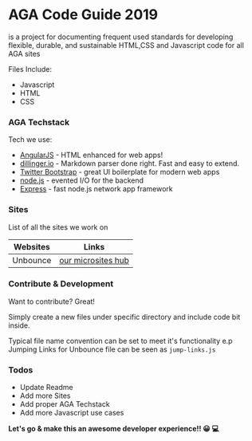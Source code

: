 # AGA Code Guide 2019
is a project for documenting frequent used standards for developing flexible, durable, and sustainable HTML,CSS and Javascript code for all AGA sites

Files Include:

  - Javascript
  - HTML
  - CSS

### AGA Techstack

Tech we use:

* [AngularJS] - HTML enhanced for web apps!
* [dillinger.io] - Markdown parser done right. Fast and easy to extend.
* [Twitter Bootstrap] - great UI boilerplate for modern web apps
* [node.js] - evented I/O for the backend
* [Express] - fast node.js network app framework

### Sites

List of all the sites we work on

| Websites | Links |
| ------ | ------ |
| Unbounce | [our microsites hub][unbounce] |


### Contribute & Development

Want to contribute? Great!

Simply create a new files under specific directory and include code bit inside.

Typical file name convention can be set to meet it's functionality 
e.p Jumping Links for Unbounce file can be seen as `jump-links.js`


### Todos

 - Update Readme
 - Add more Sites
 - Add proper AGA Techstack
 - Add more Javascript use cases


**Let's go & make this an awesome developer experience!! 😀 💻**


   [markdown-it]: <https://github.com/markdown-it/markdown-it>
   [node.js]: <http://nodejs.org>
   [Twitter Bootstrap]: <http://twitter.github.com/bootstrap/>
   [express]: <http://expressjs.com>
   [AngularJS]: <http://angularjs.org>
   [dillinger.io]: <https://dillinger.io/>
   [unbounce]: <https://app.unbounce.com/users/sign_in>

